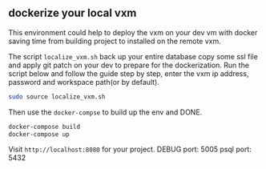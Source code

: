 ## dockerize your local vxm
This environment could help to deploy the vxm on your dev vm with docker saving time from building project to installed on the remote vxm.

The script `localize_vxm.sh` back up your entire database copy some ssl file and apply git patch on your dev to prepare for the dockerization.
Run the script below and follow the guide step by step, enter the vxm ip address, password and workspace path(or by default).
```sh
sudo source localize_vxm.sh
```
Then use the `docker-compse` to build up the env and DONE.
```sh
docker-compose build
docker-compose up
```

Visit `http://localhost:8080` for your project.
DEBUG port: 5005
psql  port: 5432
